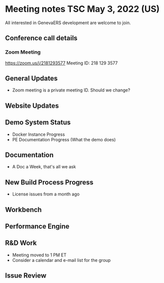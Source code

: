 
# Meeting notes TSC May 3, 2022 (US)

All interested in GenevaERS development are welcome to join.

## Conference call details

### Zoom Meeting

https://zoom.us/j/2181293577 Meeting ID: 218 129 3577  

## General Updates 
 - Zoom meeting is a private meeting ID.  Should we change?

## Website Updates

## Demo System Status
- Docker Instance Progress
- PE Documentation Progress (What the demo does)

## Documentation
- A Doc a Week, that's all we ask

## New Build Process Progress
- License issues from a month ago

## Workbench

## Performance Engine

## R&D Work
- Meeting moved to 1 PM ET
- Consider a calendar and e-mail list for the group

## Issue Review
